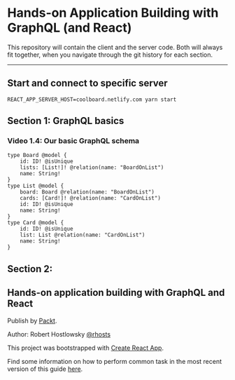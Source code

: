 # Hands-on Application Building with GraphQL (and React)

This repository will contain the client and the server code.
Both will always fit together, when you navigate through the git history
for each section. 

---
## Start and connect to specific server

`REACT_APP_SERVER_HOST=coolboard.netlify.com yarn start`

## Section 1: GraphQL basics

### Video 1.4: Our basic GraphQL schema

```
type Board @model {
    id: ID! @isUnique
    lists: [List!]! @relation(name: "BoardOnList")
    name: String!
}
type List @model {
    board: Board @relation(name: "BoardOnList")
    cards: [Card!]! @relation(name: "CardOnList")
    id: ID! @isUnique
    name: String!
}
type Card @model {
    id: ID! @isUnique
    list: List @relation(name: "CardOnList")
    name: String!
}
```

## Section 2:

## Hands-on application building with GraphQL and React

Publish by [Packt](https://www.packtpub.com/).

Author: Robert Hostlowsky [@rhosts](https://www.twitter.com/rhosts)

This project was bootstrapped with [Create React App](https://github.com/facebookincubator/create-react-app).

Find some information on how to perform common task in the most recent version of this guide [here](https://github.com/facebookincubator/create-react-app/blob/master/packages/react-scripts/template/README.md).

